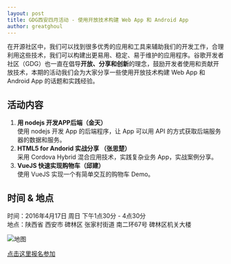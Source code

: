 ```yaml
---
layout: post
title: GDG西安四月活动 - 使用开放技术构建 Web App 和 Android App
author: greatghoul
---
```


在开源社区中，我们可以找到很多优秀的应用和工具来辅助我们的开发工作，合理利用这些技术，我们可以构建出更易用、稳定、易于维护的应用程序。谷歌开发者社区（GDG）也一直在倡导**开放、分享和创新**的理念，鼓励开发者使用和贡献开放技术，本期的活动我们会为大家分享一些使用开放技术构建 Web App 和 Android App 的话题和实践经验。

## 活动内容

 1. **用 nodejs 开发APP后端（金天）**  
    使用 nodejs 开发 App 的后端程序，让 App 可以用 API 的方式获取后端服务器的数据和服务。
 2. **HTML5 for Andorid 实战分享 （张思楚）**   
    采用 Cordova Hybrid 混合应用技术，实践复杂业务 App，实战案例分享。
 4. **VueJS 快速实现购物车（邱建）**   
    使用 VueJS 实现一个有简单交互的购物车 Demo。

## 时间 & 地点

时间：2016年4月17日 周日 下午1点30分 - 4点30分   
地点：陕西省 西安市 碑林区 张家村街道 南二环67号 碑林区机关大楼

![地图](http://greatghoul.b0.upaiyun.com/1604/NJrFmX1utBQjxx.png)

[点击这里报名参加](https://www.gdgdocs.org/forms/d/1RbahUNzpuzuWSJTiY9b-1Ekg-3S7BuUS94NiFD3ev6E/viewform)

